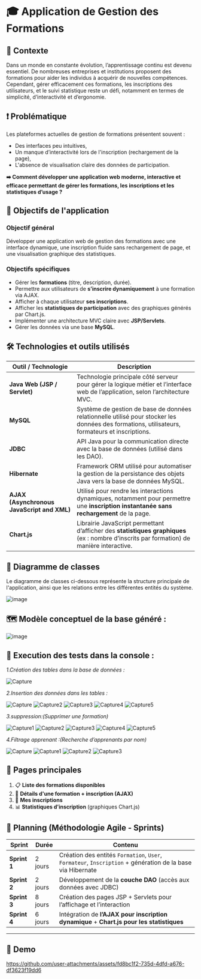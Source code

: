 # 🎓 Application de Gestion des Formations

## 📌 Contexte

Dans un monde en constante évolution, l’apprentissage continu est devenu essentiel. De nombreuses entreprises et institutions proposent des formations pour aider les individus à acquérir de nouvelles compétences. Cependant, gérer efficacement ces formations, les inscriptions des utilisateurs, et le suivi statistique reste un défi, notamment en termes de simplicité, d’interactivité et d’ergonomie.

## ❗ Problématique

Les plateformes actuelles de gestion de formations présentent souvent :
- Des interfaces peu intuitives,
- Un manque d’interactivité lors de l'inscription (rechargement de la page),
- L'absence de visualisation claire des données de participation.

**➡️ Comment développer une application web moderne, interactive et efficace permettant de gérer les formations, les inscriptions et les statistiques d’usage ?**

## 🎯 Objectifs de l'application

### Objectif général
Développer une application web de gestion des formations avec une interface dynamique, une inscription fluide sans rechargement de page, et une visualisation graphique des statistiques.

### Objectifs spécifiques
- Gérer les **formations** (titre, description, durée).
- Permettre aux utilisateurs de **s’inscrire dynamiquement** à une formation via AJAX.
- Afficher à chaque utilisateur **ses inscriptions**.
- Afficher les **statistiques de participation** avec des graphiques générés par Chart.js.
- Implémenter une architecture MVC claire avec **JSP/Servlets**.
- Gérer les données via une base **MySQL**.

## 🛠️ Technologies et outils utilisés

| Outil / Technologie        | Description                                                                 |
|----------------------------|-----------------------------------------------------------------------------|
| **Java Web (JSP / Servlet)** | Technologie principale côté serveur pour gérer la logique métier et l’interface web de l’application, selon l’architecture MVC. |
| **MySQL**                  | Système de gestion de base de données relationnelle utilisé pour stocker les données des formations, utilisateurs, formateurs et inscriptions. |
| **JDBC**                   | API Java pour la communication directe avec la base de données (utilisé dans les DAO). |
| **Hibernate**              | Framework ORM utilisé pour automatiser la gestion de la persistance des objets Java vers la base de données MySQL. |
| **AJAX (Asynchronous JavaScript and XML)** | Utilisé pour rendre les interactions dynamiques, notamment pour permettre une **inscription instantanée sans rechargement** de la page. |
| **Chart.js**               | Librairie JavaScript permettant d’afficher des **statistiques graphiques** (ex : nombre d’inscrits par formation) de manière interactive. |





## 📐 Diagramme de classes

Le diagramme de classes ci-dessous représente la structure principale de l'application, ainsi que les relations entre les différentes entités du système.


![image](https://github.com/user-attachments/assets/53b76a6f-e94f-4dea-bee1-dab151d108d9)

##  🗺️ Modèle conceptuel de la base généré :

![image](https://github.com/user-attachments/assets/8d679616-11d2-4ffa-95a2-39c020cf8779)




##  🧪 Execution des tests dans la console :
*1.Création des tables dans la base de données :*

![Capture](https://github.com/user-attachments/assets/e1f35e25-134c-404d-b179-4a0e98913ab3)


*2.Insertion des données dans les tables :*

![Capture](https://github.com/user-attachments/assets/3bc79bf4-565e-4eeb-a9a5-672d815fd26f)
![Capture2](https://github.com/user-attachments/assets/23aa0502-8174-44ad-990c-2d833074cc7c)
![Capture3](https://github.com/user-attachments/assets/9e7782c0-a2a1-47b5-b1cd-fa4678ec38b5)
![Capture4](https://github.com/user-attachments/assets/b11dca51-a818-47c0-b8c7-c26fd4ed44bb)
![Capture5](https://github.com/user-attachments/assets/a30fbc0d-753a-4960-875c-32199922258f)







*3.suppression:(Supprimer une formation)*

![Capture1](https://github.com/user-attachments/assets/289a5e80-4e22-40ce-922f-f7d635bf16b1)
![Capture2](https://github.com/user-attachments/assets/5f07cbd3-ba16-4b55-ac2d-1784ced2e2ad)
![Capture3](https://github.com/user-attachments/assets/b009c6cf-3837-419c-9ed1-e47e22a11290)
![Capture4](https://github.com/user-attachments/assets/2f084dbc-4144-49ab-b0aa-f6befbe27185)
![Capture5](https://github.com/user-attachments/assets/37d3eb66-f219-4281-99a2-2b30dd6b37ef)

*4.Filtrage apprenant :(Recherche d’apprenants par nom)*

![Capture](https://github.com/user-attachments/assets/a5bd5769-1045-4ab7-8d43-622383557610)
![Capture1](https://github.com/user-attachments/assets/fab72876-964e-4576-b17f-7622287070ca)
![Capture2](https://github.com/user-attachments/assets/ede8982d-1267-40db-ab7b-1c01698957f9)
![Capture3](https://github.com/user-attachments/assets/fbda3540-fcbb-447f-aede-86bb706dd8f2)







## 📃 Pages principales

1. 📋 **Liste des formations disponibles**
2. 📌 **Détails d'une formation + inscription (AJAX)**
3. 🧾 **Mes inscriptions**
4. 📊 **Statistiques d’inscription** (graphiques Chart.js)

## 📆 Planning (Méthodologie Agile - Sprints)

| Sprint       | Durée   | Contenu                                                                 |
|--------------|---------|-------------------------------------------------------------------------|
| **Sprint 1** | 2 jours | Création des entités `Formation`, `User`, `Formateur`, `Inscription` + génération de la base via Hibernate |
| **Sprint 2** | 2 jours | Développement de la **couche DAO** (accès aux données avec JDBC)       |
| **Sprint 3** | 8 jours | Création des pages JSP + Servlets pour l’affichage et l’interaction    |
| **Sprint 4** | 6 jours | Intégration de **l’AJAX pour inscription dynamique** + **Chart.js pour les statistiques** |

---
## 🎥 Demo


https://github.com/user-attachments/assets/fd8bc1f2-735d-4dfd-a676-df3623f19dd6



